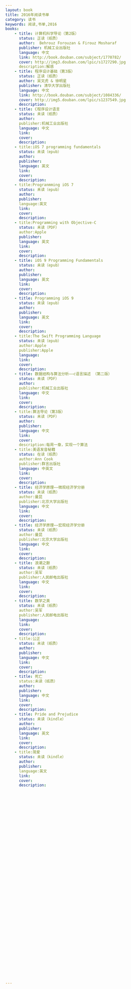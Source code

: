 ```yaml
---
layout: book
title: 2016年阅读书单
category: 读书
keywords: 阅读,书单,2016
books: 
    - title: 计算机科学导论（第2版）
      status: 正读（纸质）
      author:  Behrouz Forouzan & Firouz Mosharaf
      publisher: 机械工业出版社
      language: 中文
      link: http://book.douban.com/subject/1770782/
      cover: http://img3.douban.com/lpic/s1727290.jpg
      description:解惑 
    - title: 程序设计基础（第3版）
      status: 正读（纸质）
      author: 吴文虎 & 徐明星
      publisher: 清华大学出版社
      language: 中文
      link: http://book.douban.com/subject/1084336/
      cover: http://img5.douban.com/lpic/s1237549.jpg
      description: 
    - title: C程序设计语言
      status: 未读（纸质）
      author:
      publisher:机械工业出版社
      language: 中文
      link:
      cover:
      description:
    - title:iOS 7 programming fundamentals 
      status: 未读（epub）
      author:
      publisher:
      language: 英文
      link:
      cover:
      description:
    - title:Progranmming iOS 7 
      status: 未读（epub）
      author:
      publisher:
      language:英文 
      link:
      cover:
      description:
    - title:Programming with Objective-C 
      status: 未读（PDF）
      author:Apple
      publisher:
      language: 英文
      link:
      cover:
      description:
    - title: iOS 9 Programming Fundamentals
      status: 未读（epub）
      author:
      publisher:
      language: 英文
      link:
      cover:
      description:
    - title: Programming iOS 9
      status: 未读（epub）
      author:
      publisher:
      language: 英文
      link:
      cover:
      description:
    - title:The Swift Programming Language 
      status: 未读（epub）
      author:Apple
      publisher:Apple
      language: 
      link:
      cover:
      description:
    - title: 数据结构与算法分析——c语言描述 （第二版）
      status: 未读（PDF）
      author:
      publisher:机械工业出版社
      language: 中文
      link:
      cover:
      description:
    - title:算法导论（第3版） 
      status: 未读（PDF）
      author:
      publisher:
      language: 中文
      link:
      cover:
      description:每周一章，实现一个算法
    - title:美语发音秘籍 
      status: 在读（纸质）
      author:Ann Cook
      publisher:群言出版社
      language: 中英文
      link:
      cover:
      description:
    - title: 经济学原理——微观经济学分册
      status: 未读（纸质）
      author:曼昆
      publisher:北京大学出版社
      language: 中文
      link:
      cover:
      description:
    - title: 经济学原理——宏观经济学分册
      status: 未读（纸质）
      author:曼昆
      publisher:北京大学出版社
      language: 中文
      link:
      cover:
      description:
    - title: 浪潮之巅
      status: 未读（纸质）
      author:吴军
      publisher:人民邮电出版社
      language: 中文
      link:
      cover:
      description:
    - title: 数学之美
      status: 未读（纸质）
      author:吴军
      publisher:人民邮电出版社
      language: 
      link:
      cover:
      description:
    - title:公正 
      status: 未读（纸质）
      author:
      publisher:
      language: 中文
      link:
      cover:
      description:
    - title: 死亡
      status:未读（纸质） 
      author:
      publisher:
      language: 中文
      link:
      cover:
      description:
    - title: Pride and Prejudice
      status: 未读（kindle）
      author:
      publisher:
      language: 英文
      link:
      cover:
      description:
    - title:简爱 
      status: 未读（kindle）
      author:
      publisher:
      language:英文 
      link:
      cover:
      description:
      
      
      
      
      
      
      
      
      
      
      
      
      
      
      
      
      
      
      
      
      
      
      
      
      
      
      
      
      
      
      
      
      
      
      
      
      
      
      


---
```

